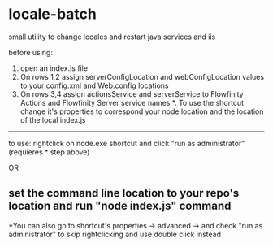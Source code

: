 # locale-batch
small utility to change locales and restart java services and iis

before using:
1. open an index.js file
2. On rows 1,2 assign serverConfigLocation and webConfigLocation values to your config.xml and Web.config locations
3. On rows 3,4 assign actionsService and serverService to Flowfinity Actions and Flowfinity Server service names
*. To use the shortcut change it's properties to correspond your node location and the location of the local index.js
---------------------------------------------------------
to use:
rightclick on node.exe shortcut and click "run as administrator" (requieres * step above)

OR

set the command line location to your repo's location and run "node index.js" command
---------------------------------------------------------
*You can also go to shortcut's properties -> advanced -> and check "run as administrator" to skip rightclicking and use double click instead
